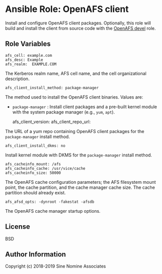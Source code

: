 # Ansible Role: OpenAFS client

Install and configure OpenAFS client packages.  Optionally, this role will
build and install the client from source code with the [OpenAFS devel][1] role.

## Role Variables

    afs_cell: example.com
    afs_desc: Example
    afs_realm:  EXAMPLE.COM

The Kerberos realm name, AFS cell name, and the cell organizational
description.

    afs_client_install_method: package-manager

The method used to install the OpenAFS client binaries. Values are:

* `package-manager` :  Install client packages and a pre-built kernel module
                with  the system package manager (e.g., `yum`, `apt`).

    afs_client_version:
    afs_client_repo_url:

The URL of a yum repo containing OpenAFS client packages for the `package-manager` install method.

    afs_client_install_dkms: no

Install kernel module with DKMS for the `package-manager` install method.

    afs_cacheinfo_mount: /afs
    afs_cacheinfo_cache: /usr/vice/cache
    afs_cacheinfo_size: 50000

The OpenAFS cache configuration parameters; the AFS filesystem mount point, the
cache partition, and the cache manager cache size.  The cache partition should
already exist.

    afs_afsd_opts: -dynroot -fakestat -afsdb

The OpenAFS cache manager startup options.

License
-------

BSD

## Author Information

Copyright (c) 2018-2019 Sine Nomine Associates

[1]: https://github.com/openafs-contrib/ansible-role-openafs-devel
